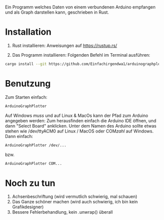 Ein Programm welches Daten von einem verbundenen Arduino empfangen und als Graph darstellen kann, geschrieben in Rust.

# Installation
1. Rust installieren: 
Anweisungen auf https://rustup.rs/

2. Das Programm installieren:
Folgenden Befehl im Terminal ausführen:
```bash
cargo install --git https://github.com/Einfachirgendwa1/arduinographplotter
```

# Benutzung
Zum Starten einfach:
```bash
ArduinoGraphPlotter
```
Auf Windows *muss* und auf Linux & MacOs kann der Pfad zum Arduino angegeben werden:
Zum herausfinden einfach die Arduino IDE öffnen, und dann "Select Board" anklicken.
Unter dem Namen des Arduino sollte etwas stehen wie /dev/ttyACM0 auf Linux / MacOS oder COM*zahl* auf Windows.
Dann einfach:
```bash
ArduinoGraphPlotter /dev/...
```
bzw.
```bash
ArduinoGraphPlotter COM...
```

# Noch zu tun
1. Achsenbeschriftung (wird vermutlich schwierig, mal schauen)
2. Das Ganze schöner machen (wird auch schwierig, ich bin kein Grafikdesigner)
3. Bessere Fehlerbehandlung, kein .unwrap() überall
